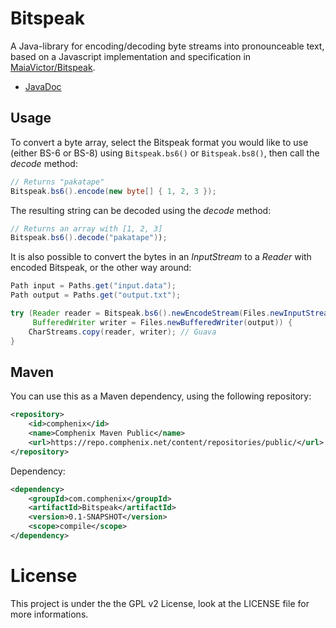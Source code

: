 # Bitspeak
A Java-library for encoding/decoding byte streams into pronounceable text, based on a 
Javascript implementation and specification in [MaiaVictor/Bitspeak](https://github.com/MaiaVictor/Bitspeak).

* [JavaDoc](https://comphenix.net/bitspeak/index.html)

## Usage
To convert a byte array, select the Bitspeak format you would like to use (either BS-6 or BS-8) 
using `Bitspeak.bs6()` or `Bitspeak.bs8()`, then call the _decode_ method:
```java
// Returns "pakatape"
Bitspeak.bs6().encode(new byte[] { 1, 2, 3 }); 
```
The resulting string can be decoded using the _decode_ method:
```java
// Returns an array with [1, 2, 3]
Bitspeak.bs6().decode("pakatape")); 
```

It is also possible to convert the bytes in an _InputStream_ to a _Reader_ with encoded Bitspeak, 
or the other way around:
```java
Path input = Paths.get("input.data");
Path output = Paths.get("output.txt");

try (Reader reader = Bitspeak.bs6().newEncodeStream(Files.newInputStream(input));
     BufferedWriter writer = Files.newBufferedWriter(output)) {
    CharStreams.copy(reader, writer); // Guava
}
```

## Maven

You can use this as a Maven dependency, using the following repository:
```XML
<repository>
    <id>comphenix</id>
    <name>Comphenix Maven Public</name>
    <url>https://repo.comphenix.net/content/repositories/public/</url>
</repository>
```

Dependency:
```XML
<dependency>
    <groupId>com.comphenix</groupId>
    <artifactId>Bitspeak</artifactId>
    <version>0.1-SNAPSHOT</version>
    <scope>compile</scope>
</dependency>
```

# License
This project is under the the GPL v2 License, look at the LICENSE file for more informations.
